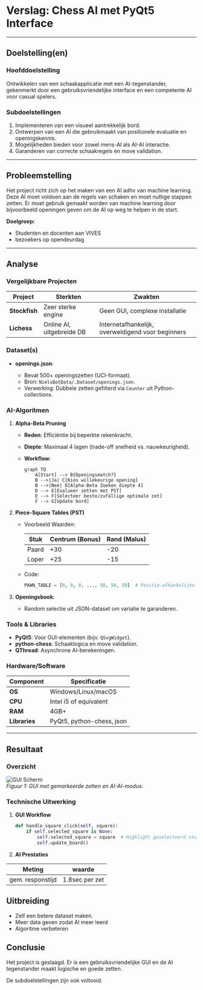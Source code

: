 # Verslag: Chess AI met PyQt5 Interface  

---

## **Doelstelling(en)**  

### Hoofddoelstelling  

Ontwikkelen van een schaakapplicatie met een AI-tegenstander, gekenmerkt door een gebruiksvriendelijke interface en een competente AI voor casual spelers.  

### Subdoelstellingen  

1. Implementeren van een visueel aantrekkelijk bord. 
2. Ontwerpen van een AI die gebruikmaakt van positionele evaluatie en openingskennis.  
3. Mogelijkheden bieden voor zowel mens-AI als AI-AI interactie.  
4. Garanderen van correcte schaakregels en move validation.  

---

## **Probleemstelling**  

Het project richt zich op het maken van een AI adhv van machine learning. Deze AI moet voldoen aan de regels van schaken en moet nuttige stappen zetten. Er moet gebruik gemaakt worden van machine learning door bijvoorbeeld openingen geven om de AI op weg te helpen in de start. 

**Doelgroep:**  

- Studenten en docenten aan VIVES
- bezoekers op opendeurdag 

---

## **Analyse**  

### Vergelijkbare Projecten  

| Project       | Sterkten                  | Zwakten                          |  
|---------------|---------------------------|----------------------------------|  
| **Stockfish** | Zeer sterke engine        | Geen GUI, complexe installatie   |  
| **Lichess**   | Online AI, uitgebreide DB | Internetafhankelijk, overweldigend voor beginners |  

### Dataset(s)  

- **openings.json**:  

  - Bevat 500+ openingszetten (UCI-formaat).  
  - Bron: `NielsBotData/.Dataset/openings.json`.  
  - Verwerking: Dubbele zetten gefilterd via `Counter` uit Python-collections.  

### AI-Algoritmen  

1. **Alpha-Beta Pruning**  

   - **Reden**: Efficiëntie bij beperkte rekenkracht.  
   - **Diepte**: Maximaal 4 lagen (trade-off snelheid vs. nauwkeurigheid).  
   - **Workflow**:

     ```mermaid  
     graph TD  
         A[Start] --> B{Openingsmatch?}  
         B -->|Ja| C[Kies willekeurige opening]  
         B -->|Nee| D[Alpha-Beta Zoeken diepte 4]  
         D --> E[Evalueer zetten met PST]  
         E --> F[Selecteer beste/zufällige optimale zet]  
         F --> G[Update bord]  
     ```  

2. **Piece-Square Tables (PST)**  

   - Voorbeeld Waarden:  

     | Stuk   | Centrum (Bonus) | Rand (Malus) |  
     |--------|-----------------|--------------|  
     | Paard  | +30            | -20          |  
     | Loper  | +25            | -15          | 

   - Code:  

     ```python  
     PAWN_TABLE = [0, 0, 0, ..., 50, 50, 50]  # Positie-afhankelijke scores  
     ```  

3. **Openingsboek**:  
   - Random selectie uit JSON-dataset om variatie te garanderen.  

### Tools & Libraries  

- **PyQt5**: Voor GUI-elementen (bijv. `QSvgWidget`).  
- **python-chess**: Schaaklogica en move validation.  
- **QThread**: Asynchrone AI-berekeningen.  

### Hardware/Software  

| Component     | Specificatie               |  
|---------------|----------------------------|  
| **OS**        | Windows/Linux/macOS        |  
| **CPU**       | Intel i5 of equivalent     |  
| **RAM**       | 4GB+                       |  
| **Libraries** | PyQt5, python-chess, json  |  

---

## **Resultaat**  

### Overzicht  

![GUI Scherm](chess_gui_example.png)  
*Figuur 1: GUI met gemarkeerde zetten en AI-AI-modus.*  

### Technische Uitwerking  

1. **GUI Workflow**  

   ```python  
   def handle_square_click(self, square):  
       if self.selected_square is None:  
           self.selected_square = square  # Highlight geselecteerd stuk  
           self.update_board()  

2. **AI Prestaties**

| Meting     | waarde               |  
|------------|----------------------|  
| gem. responstijd       | 1.8sec per zet       |

## Uitbreiding

- Zelf een betere dataset maken.
- Meer data geven zodat AI meer leerd
- Algoritme verbeteren

## Conclusie

Het project is geslaagd. Er is een gebruiksvriendelijke GUI en de AI tegenstander maakt logische en goede zetten.

De subdoelstellingen zijn ook voltooid.
